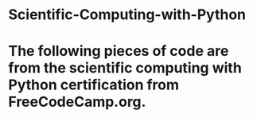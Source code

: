 # Scientific-Computing-with-Python
# The following pieces of code are from the scientific computing with Python certification from FreeCodeCamp.org. 

